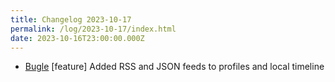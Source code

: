 ```yaml
---
title: Changelog 2023-10-17
permalink: /log/2023-10-17/index.html
date: 2023-10-16T23:00:00.000Z
---
```


- [Bugle](https://bugle.lol) [feature] Added RSS and JSON feeds to profiles and local timeline